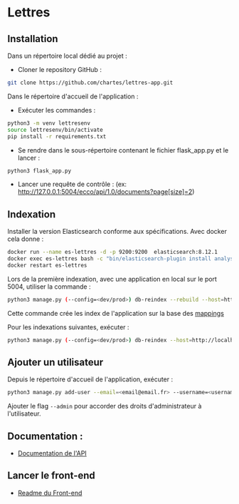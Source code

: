# Lettres

## Installation
Dans un répertoire local dédié au projet :
- Cloner le repository GitHub :
```bash
git clone https://github.com/chartes/lettres-app.git
```

Dans le répertoire d'accueil de l'application :
- Exécuter les commandes :
```bash
python3 -m venv lettresenv
source lettresenv/bin/activate
pip install -r requirements.txt
```

- Se rendre dans le sous-répertoire contenant le fichier flask_app.py et le lancer :
```bash
python3 flask_app.py
```
- Lancer une requête de contrôle :
(ex: http://127.0.0.1:5004/ecco/api/1.0/documents?page[size]=2)

## Indexation

Installer la version Elasticsearch conforme aux spécifications.
Avec docker cela donne :
```bash
docker run --name es-lettres -d -p 9200:9200  elasticsearch:8.12.1
docker exec es-lettres bash -c "bin/elasticsearch-plugin install analysis-icu"
docker restart es-lettres
```

Lors de la première indexation, avec une application en local
sur le port 5004, utiliser la commande :
```bash
python3 manage.py (--config=<dev/prod>) db-reindex --rebuild --host=http://localhost:5004
```
Cette commande crée les index de l'application sur la base des [mappings](./elasticsearch/)

Pour les indexations suivantes, exécuter :
```bash
python3 manage.py (--config=<dev/prod>) db-reindex --host=http://localhost:5004
```

## Ajouter un utilisateur

Depuis le répertoire d'accueil de l'application, exécuter :
```bash
python3 manage.py add-user --email=<email@email.fr> --username=<username> --password=<userpassword>
```

Ajouter le flag `--admin` pour accorder des droits d'administrateur à l'utilisateur.


## Documentation :
- [Documentation de l'API](./docs/API.md)

## Lancer le front-end
- [Readme du Front-end](https://github.com/chartes/lettres-vue/blob/dev/README.md)
